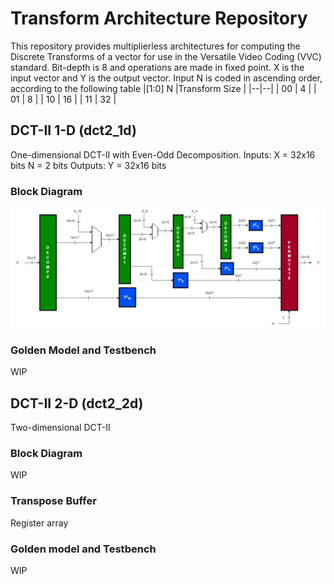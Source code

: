 # Transform Architecture Repository
This repository provides multiplierless architectures for computing the Discrete Transforms of a vector for use in the Versatile Video Coding (VVC) standard.
Bit-depth is 8 and operations are made in fixed point. 
X is the input vector and Y is the output vector.
Input N is coded in ascending order, according to the following table
|[1:0] N  |Transform Size  |
|--|--|
| 00 | 4 |
| 01 | 8 |
| 10 | 16 |
| 11 | 32 |

## DCT-II 1-D (dct2_1d)
One-dimensional DCT-II with Even-Odd Decomposition.
Inputs: 
X = 32x16 bits
N = 2 bits
Outputs: 
Y = 32x16 bits

### Block Diagram
![alt_text](https://github.com/jm-marqueti/vvc_transforms_ECL/blob/main/images/dct2_1d.png?raw=true)

### Golden Model and Testbench
WIP

## DCT-II 2-D (dct2_2d)
Two-dimensional DCT-II

### Block Diagram
WIP
### Transpose Buffer
Register array

### Golden model and Testbench
WIP

